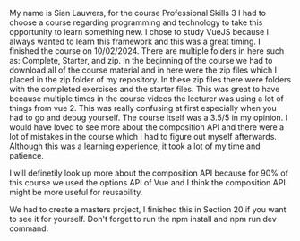 My name is Sian Lauwers, for the course Professional Skills 3 I had to choose a course regarding programming and technology to take this opportunity to learn something new. I chose to study VueJS because I always wanted to learn this framework and this was a great timing. I finished the course on 10/02/2024. There are multiple folders in here such as: Complete, Starter, and zip.
In the beginning of the course we had to download all of the course material and in here were the zip files which I placed in the zip folder of my repository. In these zip files there were folders with the completed exercises and the starter files. This was great to have because multiple times in the course videos the lecturer was using a lot of things from vue 2.
This was really confusing at first especially when you had to go and debug yourself. The course itself was a 3.5/5 in my opinion. I would have loved to see more about the composition API and there were a lot of mistakes in the course which I had to figure out myself afterwards. Although this was a learning experience, it took a lot of my time and patience.

I will definetily look up more about the composition API because for 90% of this course we used the options API of Vue and I think the composition API might be more useful for reusability.

We had to create a masters project, I finished this in Section 20 if you want to see it for yourself. Don't forget to run the npm install and npm run dev command.

